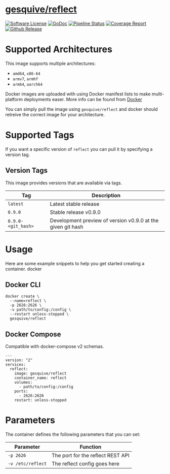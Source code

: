 # [gesquive/reflect](https://github.com/gesquive/reflect)
[![Software License](https://img.shields.io/badge/License-MIT-orange.svg?style=flat-square)](https://github.com/gesquive/reflect/blob/master/LICENSE)
[![GoDoc](https://img.shields.io/badge/godoc-reference-blue.svg?style=flat-square)](https://godoc.org/github.com/gesquive/reflect)
[![Pipeline Status](https://img.shields.io/gitlab/pipeline/gesquive/reflect?style=flat-square)](https://gitlab.com/gesquive/reflect/pipelines)
[![Coverage Report](https://gitlab.com/gesquive/reflect/badges/master/coverage.svg?style=flat-square)](https://gesquive.gitlab.io/reflect/coverage.html)
[![Github Release](https://img.shields.io/github/v/tag/gesquive/reflect?style=flat-square)](https://github.com/gesquive/reflect)

# Supported Architectures

This image supports multiple architectures:

- `amd64`, `x86-64`
- `armv7`, `armhf`
- `arm64`, `aarch64`

Docker images are uploaded with using Docker manifest lists to make multi-platform deployments easer. More info can be found from [Docker](https://github.com/docker/distribution/blob/master/docs/spec/manifest-v2-2.md#manifest-list)

You can simply pull the image using `gesquive/reflect` and docker should retreive the correct image for your architecture.

# Supported Tags
If you want a specific version of `reflect` you can pull it by specifying a version tag.

## Version Tags
This image provides versions that are available via tags. 

| Tag    | Description |
| ------ | ----------- |
| `latest` | Latest stable release |
| `0.9.0`  | Stable release v0.9.0 |
| `0.9.0-<git_hash>` | Development preview of version v0.9.0 at the given git hash |

# Usage

Here are some example snippets to help you get started creating a container.
docker

## Docker CLI

```shell
docker create \
  --name=reflect \
  -p 2626:2626 \
  -v path/to/config:/config \
  --restart unless-stopped \
  gesquive/reflect
```

## Docker Compose
Compatible with docker-compose v2 schemas.

```docker
---
version: "2"
services:
  reflect:
    image: gesquive/reflect
    container_name: reflect
    volumes:
      - path/to/config:/config
    ports:
      - 2626:2626
    restart: unless-stopped
```
# Parameters
The container defines the following parameters that you can set:

| Parameter | Function |
| --------- | -------- |
| `-p 2626`          | The port for the reflect REST API |
| `-v /etc/reflect`  | The reflect config goes here |
